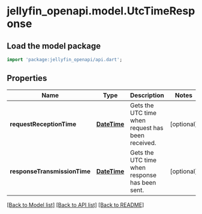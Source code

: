 # jellyfin_openapi.model.UtcTimeResponse

## Load the model package
```dart
import 'package:jellyfin_openapi/api.dart';
```

## Properties
Name | Type | Description | Notes
------------ | ------------- | ------------- | -------------
**requestReceptionTime** | [**DateTime**](DateTime.md) | Gets the UTC time when request has been received. | [optional] 
**responseTransmissionTime** | [**DateTime**](DateTime.md) | Gets the UTC time when response has been sent. | [optional] 

[[Back to Model list]](../README.md#documentation-for-models) [[Back to API list]](../README.md#documentation-for-api-endpoints) [[Back to README]](../README.md)


